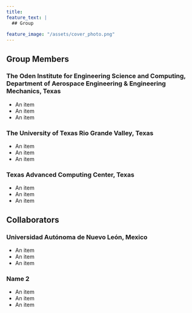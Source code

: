 ```yaml
---
title: 
feature_text: |
  ## Group
  
feature_image: "/assets/cover_photo.png" 
---
```


## Group Members

### The Oden Institute for Engineering Science and Computing, Department of Aerospace Engineering & Engineering Mechanics, Texas
* An item
* An item
* An item

### The University of Texas Rio Grande Valley, Texas
* An item
* An item
* An item

### Texas Advanced Computing Center, Texas
* An item
* An item
* An item

## Collaborators

### Universidad Autónoma de Nuevo León, Mexico
* An item
* An item
* An item

### Name 2
* An item
* An item
* An item
